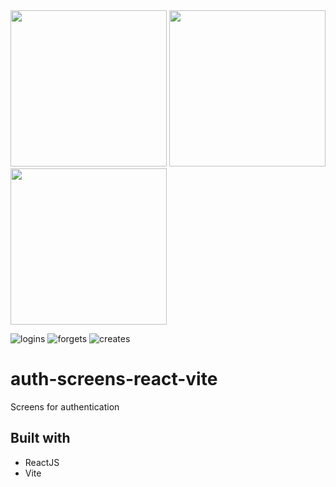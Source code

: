 <img src="https://github.com/josafatngoma/auth-screens-react-vite/assets/110294216/290bc54a-ed31-4515-a803-4db8fdaf1316" width="250">
<img src="https://github.com/josafatngoma/auth-screens-react-vite/assets/110294216/a1294cfb-69d6-45e0-9b6d-ebf973c1487e" width="250">
<img src="https://github.com/josafatngoma/auth-screens-react-vite/assets/110294216/b42793a7-0f53-42dc-b2d1-8095ccf15438" width="250">

![logins](https://github.com/josafatngoma/auth-screens-react-vite/assets/110294216/16d7619a-b8ea-4146-aa8b-bb703c98f566)
![forgets](https://github.com/josafatngoma/auth-screens-react-vite/assets/110294216/9fc50c97-707e-4fd4-92fa-e7e2f6241e7e)
![creates](https://github.com/josafatngoma/auth-screens-react-vite/assets/110294216/9f66fcb3-9e13-4152-b1f5-6c09952a48da)

# auth-screens-react-vite
Screens for authentication

## Built with
- ReactJS
- Vite 

